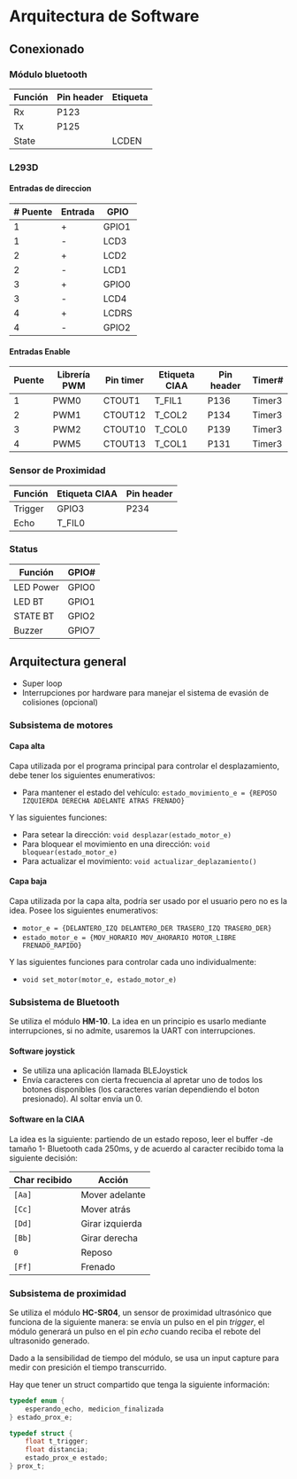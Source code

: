 # Arquitectura de Software

## Conexionado

### Módulo bluetooth

| Función   | Pin header    | Etiqueta  |
| --------- | ------------- | --------- |
| Rx        | P123          |           |
| Tx        | P125          |           |
| State     |               | LCDEN     |
### L293D

#### Entradas de direccion

| # Puente  | Entrada   | GPIO      |
| --------- | --------- | --------- |
| 1         | +         | GPIO1     |
| 1         | -         | LCD3      |
| 2         | +         | LCD2      |
| 2         | -         | LCD1      |
| 3         | +         | GPIO0     |
| 3         | -         | LCD4      |
| 4         | +         | LCDRS     |
| 4         | -         | GPIO2     |

#### Entradas Enable

| Puente    | Librería PWM  | Pin timer | Etiqueta CIAA | Pin header    | Timer#    |
| --------- | ------------- | --------- | ------------- | ------------- | --------- |
| 1         | PWM0		    | CTOUT1	| T_FIL1	    | P136 	        | Timer3    |
| 2         | PWM1		    | CTOUT12	| T_COL2	    | P134 	        | Timer3    |
| 3         | PWM2		    | CTOUT10	| T_COL0	    | P139 	        | Timer3    |
| 4         | PWM5		    | CTOUT13	| T_COL1	    | P131 	        | Timer3    |

### Sensor de Proximidad

| Función   | Etiqueta CIAA | Pin header    |
| --------- | ------------- | ------------- |
| Trigger   | GPIO3         | P234          |
| Echo      | T_FIL0        |               | (Conectado a Timer0, CTOUT0)

### Status

| Función   | GPIO#         |
| --------- | ------------- |
| LED Power | GPIO0         |
| LED BT    | GPIO1         |
| STATE BT  | GPIO2         |
| Buzzer    | GPIO7         |

## Arquitectura general

* Super loop
* Interrupciones por hardware para manejar el sistema de evasión de colisiones (opcional)

### Subsistema de motores

#### Capa alta

Capa utilizada por el programa principal para controlar el desplazamiento, debe tener los siguientes enumerativos:

* Para mantener el estado del vehículo: `estado_movimiento_e = {REPOSO IZQUIERDA DERECHA ADELANTE ATRAS FRENADO}`

Y las siguientes funciones:

* Para setear la dirección: `void desplazar(estado_motor_e)`
* Para bloquear el movimiento en una dirección: `void bloquear(estado_motor_e)`
* Para actualizar el movimiento: `void actualizar_deplazamiento()`

#### Capa baja

Capa utilizada por la capa alta, podría ser usado por el usuario pero no es la
idea. Posee los siguientes enumerativos:

* `motor_e = {DELANTERO_IZQ DELANTERO_DER TRASERO_IZQ TRASERO_DER}`
* `estado_motor_e = {MOV_HORARIO MOV_AHORARIO MOTOR_LIBRE FRENADO_RAPIDO}`

Y las siguientes funciones para controlar cada uno individualmente:

* `void set_motor(motor_e, estado_motor_e)`

### Subsistema de Bluetooth
Se utiliza el módulo **HM-10**. La idea en un principio es usarlo mediante interrupciones, si no admite, usaremos la UART con interrupciones. 

#### Software joystick

* Se utiliza una aplicación llamada BLEJoystick
* Envía caracteres con cierta frecuencia al apretar uno de todos los botones disponibles (los caracteres varían dependiendo el boton presionado). Al soltar envía un 0.

#### Software en la CIAA

La idea es la siguiente: partiendo de un estado reposo, leer el buffer -de tamaño 1- Bluetooth cada 250ms, y de acuerdo al caracter recibido toma la siguiente decisión:

| Char recibido | Acción            |
| ------------- | ----------------- |
| `[Aa]`        | Mover adelante    |
| `[Cc]`        | Mover atrás       |
| `[Dd]`        | Girar izquierda   |
| `[Bb]`        | Girar derecha     |
| `0`           | Reposo            |
| `[Ff]`        | Frenado           |

### Subsistema de proximidad

Se utiliza el módulo **HC-SR04**, un sensor de proximidad ultrasónico que funciona de la siguiente manera: se envía un pulso en el pin *trigger*, el módulo generará un pulso en el pin *echo* cuando reciba el rebote del ultrasonido generado.

Dado a la sensibilidad de tiempo del módulo, se usa un input capture para medir con presición el tiempo transcurrido.

Hay que tener un struct compartido que tenga la siguiente información:

```c
typedef enum {
    esperando_echo, medicion_finalizada
} estado_prox_e;

typedef struct {
    float t_trigger;
    float distancia;
    estado_prox_e estado;
} prox_t;

```
